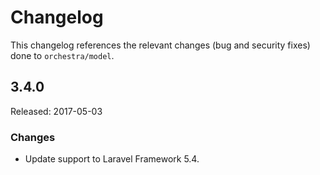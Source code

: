 # Changelog

This changelog references the relevant changes (bug and security fixes) done to `orchestra/model`.

## 3.4.0

Released: 2017-05-03

### Changes

* Update support to Laravel Framework 5.4.
